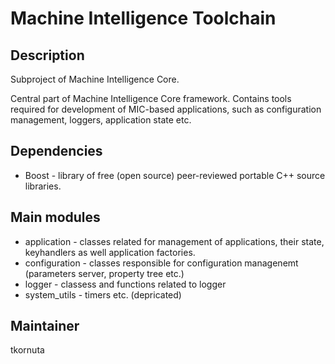 Machine Intelligence Toolchain
=========================================

Description
-----------

Subproject of Machine Intelligence Core.

Central part of Machine Intelligence Core framework.
Contains tools required for development of MIC-based applications, such as configuration management, loggers, application state etc.

Dependencies
------------
   * Boost - library of free (open source) peer-reviewed portable C++ source libraries.

Main modules
------------
   * application - classes related for management of applications, their state, keyhandlers as well application factories. 
   * configuration - classes responsible for configuration managenemt (parameters server, property tree etc.) 
   * logger - classess and functions related to logger 
   *  system_utils - timers etc. (depricated)


Maintainer
----------

tkornuta


